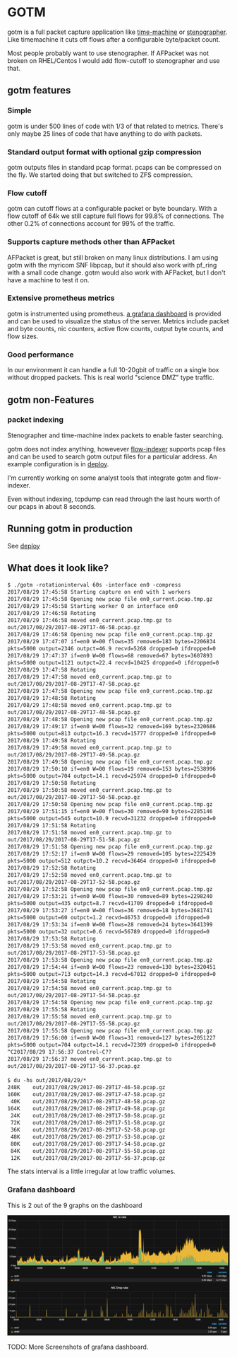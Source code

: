 # GOTM

gotm is a full packet capture application like
[time-machine](https://www.bro.org/community/time-machine.html) or
[stenographer](https://github.com/google/stenographer).  Like timemachine it cuts off flows
after a configurable byte/packet count.

Most people probably want to use stenographer.  If AFPacket was not broken on RHEL/Centos I would add flow-cutoff to stenographer and use that.

## gotm features

### Simple

gotm is under 500 lines of code with 1/3 of that related to metrics.  There's only maybe 25 lines of code that have anything to do with packets.

### Standard output format with optional gzip compression

gotm outputs files in standard pcap format.  pcaps can be compressed on the fly.  We started doing that but switched to ZFS compression.

### Flow cutoff

gotm can cutoff flows at a configurable packet or byte boundary.
With a flow cutoff of 64k we still capture full flows for 99.8% of connections.
The other 0.2% of connections account for 99% of the traffic.

### Supports capture methods other than AFPacket

AFPacket is great, but still broken on many linux distributions.  I am using gotm with the myricom SNF libpcap, but it should also work with pf_ring with a small code change.  gotm would also work with AFPacket, but I don't have a machine to test it on.

### Extensive prometheus metrics

gotm is instrumented using prometheus. [a grafana dashboard](./deploy/grafana_dashboard.json) is provided and can be used to visualize the status of the server.  Metrics include packet and byte counts, nic counters, active flow counts, output byte counts, and flow sizes.

### Good performance

In our environment it can handle a full 10-20gbit of traffic on a single box without dropped packets.  This is real world "science DMZ" type traffic.

## gotm non-Features

### packet indexing

Stenographer and time-machine index packets to enable faster searching.

gotm does not index anything, howevever [flow-indexer](https://github.com/JustinAzoff/flow-indexer) supports pcap files and can be used to search gotm output files for a particular address.  An example configuration is in [deploy](./deploy).

I'm currently working on some analyst tools that integrate gotm and flow-indexer.

Even without indexing, tcpdump can read through the last hours worth of our pcaps in about 8 seconds.

## Running gotm in production

See [deploy](./deploy)

## What does it look like?

```
$ ./gotm -rotationinterval 60s -interface en0 -compress
2017/08/29 17:45:58 Starting capture on en0 with 1 workers
2017/08/29 17:45:58 Opening new pcap file en0_current.pcap.tmp.gz
2017/08/29 17:45:58 Starting worker 0 on interface en0
2017/08/29 17:46:58 Rotating
2017/08/29 17:46:58 moved en0_current.pcap.tmp.gz to out/2017/08/29/2017-08-29T17-46-58.pcap.gz
2017/08/29 17:46:58 Opening new pcap file en0_current.pcap.tmp.gz
2017/08/29 17:47:07 if=en0 W=00 flows=35 removed=183 bytes=2206834 pkts=5000 output=2346 outpct=46.9 recvd=5268 dropped=0 ifdropped=0
2017/08/29 17:47:37 if=en0 W=00 flows=68 removed=67 bytes=3607893 pkts=5000 output=1121 outpct=22.4 recvd=10425 dropped=0 ifdropped=0
2017/08/29 17:47:58 Rotating
2017/08/29 17:47:58 moved en0_current.pcap.tmp.gz to out/2017/08/29/2017-08-29T17-47-58.pcap.gz
2017/08/29 17:47:58 Opening new pcap file en0_current.pcap.tmp.gz
2017/08/29 17:48:58 Rotating
2017/08/29 17:48:58 moved en0_current.pcap.tmp.gz to out/2017/08/29/2017-08-29T17-48-58.pcap.gz
2017/08/29 17:48:58 Opening new pcap file en0_current.pcap.tmp.gz
2017/08/29 17:49:17 if=en0 W=00 flows=32 removed=169 bytes=2320686 pkts=5000 output=813 outpct=16.3 recvd=15777 dropped=0 ifdropped=0
2017/08/29 17:49:58 Rotating
2017/08/29 17:49:58 moved en0_current.pcap.tmp.gz to out/2017/08/29/2017-08-29T17-49-58.pcap.gz
2017/08/29 17:49:58 Opening new pcap file en0_current.pcap.tmp.gz
2017/08/29 17:50:10 if=en0 W=00 flows=19 removed=153 bytes=2538996 pkts=5000 output=704 outpct=14.1 recvd=25974 dropped=0 ifdropped=0
2017/08/29 17:50:58 Rotating
2017/08/29 17:50:58 moved en0_current.pcap.tmp.gz to out/2017/08/29/2017-08-29T17-50-58.pcap.gz
2017/08/29 17:50:58 Opening new pcap file en0_current.pcap.tmp.gz
2017/08/29 17:51:15 if=en0 W=00 flows=30 removed=90 bytes=2285146 pkts=5000 output=545 outpct=10.9 recvd=31232 dropped=0 ifdropped=0
2017/08/29 17:51:58 Rotating
2017/08/29 17:51:58 moved en0_current.pcap.tmp.gz to out/2017/08/29/2017-08-29T17-51-58.pcap.gz
2017/08/29 17:51:58 Opening new pcap file en0_current.pcap.tmp.gz
2017/08/29 17:52:17 if=en0 W=00 flows=29 removed=105 bytes=2225439 pkts=5000 output=512 outpct=10.2 recvd=36464 dropped=0 ifdropped=0
2017/08/29 17:52:58 Rotating
2017/08/29 17:52:58 moved en0_current.pcap.tmp.gz to out/2017/08/29/2017-08-29T17-52-58.pcap.gz
2017/08/29 17:52:58 Opening new pcap file en0_current.pcap.tmp.gz
2017/08/29 17:53:21 if=en0 W=00 flows=30 removed=89 bytes=2298240 pkts=5000 output=435 outpct=8.7 recvd=41709 dropped=0 ifdropped=0
2017/08/29 17:53:27 if=en0 W=00 flows=36 removed=18 bytes=3681741 pkts=5000 output=60 outpct=1.2 recvd=46753 dropped=0 ifdropped=0
2017/08/29 17:53:34 if=en0 W=00 flows=28 removed=24 bytes=3641399 pkts=5000 output=32 outpct=0.6 recvd=56789 dropped=0 ifdropped=0
2017/08/29 17:53:58 Rotating
2017/08/29 17:53:58 moved en0_current.pcap.tmp.gz to out/2017/08/29/2017-08-29T17-53-58.pcap.gz
2017/08/29 17:53:58 Opening new pcap file en0_current.pcap.tmp.gz
2017/08/29 17:54:44 if=en0 W=00 flows=23 removed=130 bytes=2320451 pkts=5000 output=713 outpct=14.3 recvd=67012 dropped=0 ifdropped=0
2017/08/29 17:54:58 Rotating
2017/08/29 17:54:58 moved en0_current.pcap.tmp.gz to out/2017/08/29/2017-08-29T17-54-58.pcap.gz
2017/08/29 17:54:58 Opening new pcap file en0_current.pcap.tmp.gz
2017/08/29 17:55:58 Rotating
2017/08/29 17:55:58 moved en0_current.pcap.tmp.gz to out/2017/08/29/2017-08-29T17-55-58.pcap.gz
2017/08/29 17:55:58 Opening new pcap file en0_current.pcap.tmp.gz
2017/08/29 17:56:00 if=en0 W=00 flows=31 removed=127 bytes=2051227 pkts=5000 output=704 outpct=14.1 recvd=72309 dropped=0 ifdropped=0
^C2017/08/29 17:56:37 Control-C??
2017/08/29 17:56:37 moved en0_current.pcap.tmp.gz to out/2017/08/29/2017-08-29T17-56-37.pcap.gz

$ du -hs out/2017/08/29/*
248K	out/2017/08/29/2017-08-29T17-46-58.pcap.gz
160K	out/2017/08/29/2017-08-29T17-47-58.pcap.gz
 40K	out/2017/08/29/2017-08-29T17-48-58.pcap.gz
164K	out/2017/08/29/2017-08-29T17-49-58.pcap.gz
 24K	out/2017/08/29/2017-08-29T17-50-58.pcap.gz
 72K	out/2017/08/29/2017-08-29T17-51-58.pcap.gz
 36K	out/2017/08/29/2017-08-29T17-52-58.pcap.gz
 48K	out/2017/08/29/2017-08-29T17-53-58.pcap.gz
 80K	out/2017/08/29/2017-08-29T17-54-58.pcap.gz
 84K	out/2017/08/29/2017-08-29T17-55-58.pcap.gz
 12K	out/2017/08/29/2017-08-29T17-56-37.pcap.gz
 ```

 The stats interval is a little irregular at low traffic volumes.

 ### Grafana dashboard

 This is 2 out of the 9 graphs on the dashboard

![gotm dashboard screenshot](deploy/grafana_dashboard.png)

 TODO: More Screenshots of grafana dashboard.
